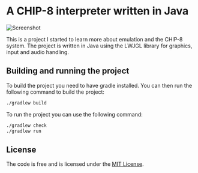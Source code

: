 # A CHIP-8 interpreter written in Java

![Screenshot](screenshot.png)

This is a project I started to learn more about emulation and the CHIP-8
system. The project is written in Java using the LWJGL library for graphics,
input and audio handling.

## Building and running the project

To build the project you need to have gradle installed. You can then run the 
following command to build the project:

```bash
./gradlew build
```

To run the project you can use the following command:

```bash
./gradlew check
./gradlew run
```

## License

The code is free and is licensed under the [MIT License](LICENSE).
